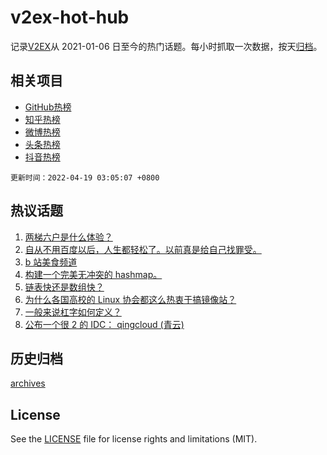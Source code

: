 # v2ex-hot-hub

 记录[V2EX](https://www.v2ex.com/)从 2021-01-06 日至今的热门话题。每小时抓取一次数据，按天[归档](archives)。
 
 ## 相关项目

- [GitHub热榜](https://github.com/snaildev/github-hot-hub)
- [知乎热榜](https://github.com/snaildev/zhihu-hot-hub)
- [微博热榜](https://github.com/snaildev/weibo-hot-hub)
- [头条热榜](https://github.com/snaildev/toutiao-hot-hub)
- [抖音热榜](https://github.com/snaildev/douyin-hot-hub)


 `更新时间：2022-04-19 03:05:07 +0800`

## 热议话题

1. [两梯六户是什么体验？](https://www.v2ex.com/t/847572)
1. [自从不用百度以后，人生都轻松了。以前真是给自己找罪受。](https://www.v2ex.com/t/847603)
1. [b 站美食频道](https://www.v2ex.com/t/847616)
1. [构建一个完美无冲突的 hashmap。](https://www.v2ex.com/t/847716)
1. [链表快还是数组快？](https://www.v2ex.com/t/847588)
1. [为什么各国高校的 Linux 协会都这么热衷于搞镜像站？](https://www.v2ex.com/t/847719)
1. [一般来说杠字如何定义？](https://www.v2ex.com/t/847578)
1. [公布一个很 2 的 IDC： qingcloud (青云)](https://www.v2ex.com/t/847747)

## 历史归档

[archives](archives)

## License

See the [LICENSE](LICENSE) file for license rights and limitations (MIT).
